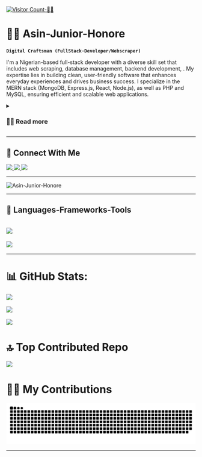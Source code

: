 <a href="https://visitcount.itsvg.in" align="left">
  <img src="https://visitcount.itsvg.in/api?id=Asin-Junior-Honore&icon=0&color=0" alt="Visitor Count-🧑‍💻" />
</a>


# 🏄‍♂️ Asin-Junior-Honore

**`Digital Craftsman (FullStack-Developer/Webscraper)`**

I'm a Nigerian-based full-stack developer with a diverse skill set that includes web scraping, database management, backend development, . My expertise lies in building clean, user-friendly software that enhances everyday experiences and drives business success. I specialize in the MERN stack (MongoDB, Express.js, React, Node.js), as well as PHP and MySQL, ensuring efficient and scalable web applications.

<details>
  <summary><h3>👨‍💻 Read more</h3></summary>
  
  With a strong foundation in both front-end and back-end technologies, I create seamless user interfaces while ensuring robust server-side functionality. As a MERN (MongoDB, Express.js, React, Node.js) developer, I specialize in building dynamic and scalable web applications that deliver exceptional user experiences.

  My proficiency in PHP and MySQL complements my MERN stack expertise, allowing me to develop versatile applications and manage complex databases effectively. Additionally, I leverage web scraping techniques to gather valuable data from the web, enabling informed business decisions and driving innovation.

  I thrive on solving complex problems and crafting solutions that make a meaningful impact. Whether it's optimizing performance, implementing new features, or debugging issues, I approach every challenge with enthusiasm and dedication.

  ### Additional Details:
  - Continuously expanding expertise in MERN stack technologies
  - Actively contribute to open-source projects and collaborate with developers worldwide
  - Regularly participate in tech communities, sharing knowledge and insights
  - Passionate about exploring emerging trends in web development and integrating them into projects
</details>


 <hr/>



<div>
  <h2>🔗 Connect With Me </h2>
  <a href="mailto:asinhonore823@gmail.com">
    <img src="https://img.shields.io/badge/Gmail-333333?style=for-the-badge&logo=gmail&logoColor=red" />
  </a>
  <a href="https://www.linkedin.com/in/asin-honore-6427042a2/" target="_blank">
    <img src="https://img.shields.io/badge/LinkedIn-0077B5?style=for-the-badge&logo=linkedin&logoColor=white" target="_blank" />
  </a>
  <a href="https://asin-honore.vercel.app/" target="_blank">
     <img src="https://img.shields.io/badge/Portfolio-FF5722?style=for-the-badge&logo=todoist&logoColor=white" target="_blank" />
  </a>
</div>


 <hr/>
 
![Asin-Junior-Honore](https://github.com/user-attachments/assets/bdda39b7-2f90-474a-9271-630f6e23cefa)
 
 <hr/>



<div>
  <h2>🧰 Languages-Frameworks-Tools</h2>
<br/>
<div>
<img src="https://skillicons.dev/icons?i=react,bootstrap,php,html,css,jest,github,figma,tailwind,git" />
<br/>
<br/>
<img src="https://skillicons.dev/icons?i=nodejs,javascript,typescript,express,firebase,mongodb,nextjs,mysql,githubactions,docker" /><br>
</div>

</div>


<hr/>
 



# 📊 GitHub Stats:
![](https://github-readme-stats.vercel.app/api?username=Asin-Junior-Honore&theme=react&hide_border=false&include_all_commits=true&count_private=false)<br/>

![](https://github-readme-stats.vercel.app/api/top-langs/?username=Asin-Junior-Honore&theme=react&hide_border=false&include_all_commits=true&count_private=false&layout=compact)

![](https://github-readme-streak-stats.herokuapp.com/?user=Asin-Junior-Honore&theme=react&hide_border=false)





# 🔝 Top Contributed Repo
![](https://github-contributor-stats.vercel.app/api?username=Asin-Junior-Honore&limit=5&theme=dark&combine_all_yearly_contributions=true)





  # 🧑‍💻 My Contributions
  <img alt="🧑‍💻snake-eating-my-contributions" src="https://raw.githubusercontent.com/Asin-Junior-Honore/Asin-Junior-Honore/output/github-contribution-grid-snake.svg"/>
  <br/>



---



